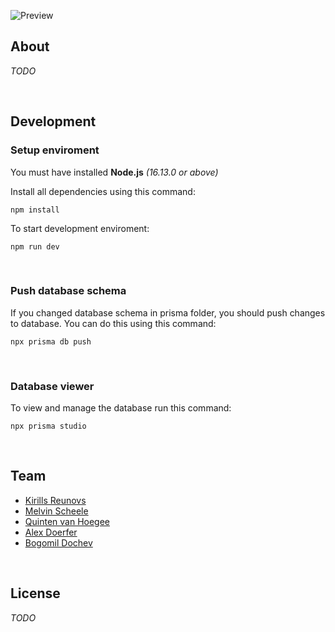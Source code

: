 ![Preview](https://raw.githubusercontent.com/SKC-Team11/SKCrime-Frontend/main/assets/preview.png)

## About
_TODO_

<br>

## Development
### Setup enviroment
You must have installed **Node.js** _(16.13.0 or above)_

Install all dependencies using this command:
```
npm install
```

To start development enviroment:
```
npm run dev
```

<br>

### Push database schema
If you changed database schema in prisma folder, you should push changes to database. You can do this using this command:
```
npx prisma db push
```

<br>

### Database viewer
To view and manage the database run this command:
```
npx prisma studio
```

<br>

## Team

* [Kirills Reunovs](https://github.com/Kirlovon)
* [Melvin Scheele](https://github.com/TophatPigeonno)
* [Quinten van Hoegee](https://github.com/awqfrxx)
* [Alex Doerfer](https://github.com/AlexGit123)
* [Bogomil Dochev](https://github.com/BogomilDochev)

<br>

## License
_TODO_
